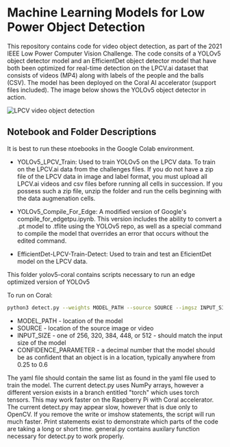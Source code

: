 # Machine Learning Models for Low Power Object Detection

This repository contains code for video object detection, as part of the 2021 IEEE Low Power Computer Vision Challenge. The code consits of a YOLOv5 object detector model and an EfficientDet object detector model that have both been optimized for real-time detection on the LPCV.ai dataset that consists of videos (MP4) along with labels of the people and the balls (CSV). The model has been deployed on the Coral AI accelerator (support files included). The image below shows the YOLOv5 object detector in action.

![LPCV video object detection](http://www.engr.colostate.edu/~sudeep/wp-content/uploads/lpcv-challenge.gif)

## Notebook and Folder Descriptions

It is best to run these ntoebooks in the Google Colab environment. 

- YOLOv5_LPCV_Train: Used to train YOLOv5 on the LPCV data. To train on the LPCV.ai data from the challenges files. If you do not have a zip file of the LPCV data in image and label format, you must upload all LPCV.ai videos and csv files before running all cells in succession. If you possess such a zip file, unzip the folder and run the cells beginning with the data augmenation cells.

- YOLOv5_Compile_For_Edge: A modified version of Google's compile_for_edgetpu.ipynb. This version includes the ability to convert a .pt model to .tflite using the YOLOv5 repo, as well as a special command to compile the model that overrides an error that occurs without the edited command.

- EfficientDet-LPCV-Train-Detect: Used to train and test an EficientDet model on the LPCV data.

This folder yolov5-coral contains scripts necessary to run an edge optimized version of YOLOv5

To run on Coral: 
  ```bash
  python3 detect.py --weights MODEL_PATH --source SOURCE --imgsz INPUT_SIZE --data DATASET_YAML --conf CONFIDENCE_PARAMETER
  ```
  
   - MODEL_PATH - location of the model
   - SOURCE - location of the source image or video
   - INPUT_SIZE - one of 256, 320, 384, 448, or 512 - should match the input size of the model
   - CONFIDENCE_PARAMETER - a decimal number that the model should be as confident that an object is in a location, typically anywhere from 0.25 to 0.6

The yaml file should contain the same list as found in the yaml file used to train the model. The current detect.py uses NumPy arrays, however a different version exists in a branch entitled "torch" which uses torch tensors. This may work faster on the Raspberry Pi with Coral accelerator. The current detect.py may appear slow, however that is due only to OpenCV. If you remove the write or imshow statements, the script will run much faster. Print statements exist to demonstrate which parts of the code are taking a long or short time. general.py contains auxilary function necessary for detect.py to work properly.
